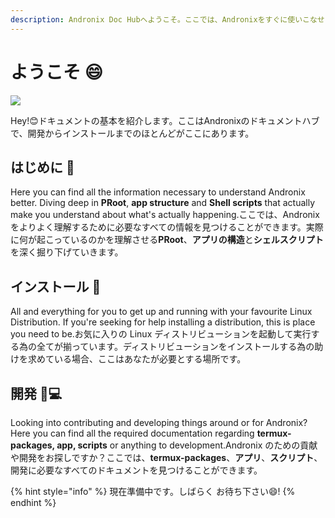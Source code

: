 ```yaml
---
description: Andronix Doc Hubへようこそ。ここでは、Andronixをすぐに使いこなせるようにする為の全てを紹介しています。
---
```


# ようこそ 😄

![](.gitbook/assets/welcome_banner.png)

Hey!😊ドキュメントの基本を紹介します。ここはAndronixのドキュメントハブで、開発からインストールまでのほとんどがここにあります。

## はじめに 📒

Here you can find all the information necessary to understand Andronix better. Diving deep in **PRoot**, **app structure** and **Shell scripts** that actually make you understand about what's actually happening.ここでは、Andronixをよりよく理解するために必要なすべての情報を見つけることができます。実際に何が起こっているのかを理解させる**PRoot**、**アプリの構造**と**シェルスクリプト**を深く掘り下げていきます。

## インストール 📱

All and everything for you to get up and running with your favourite Linux Distribution. If you're seeking for help installing a distribution, this is place you need to be.お気に入りの Linux ディストリビューションを起動して実行する為の全てが揃っています。ディストリビューションをインストールする為の助けを求めている場合、ここはあなたが必要とする場所です。

## 開発 👨💻

Looking into contributing and developing things around or for Andronix? Here you can find all the required documentation regarding **termux-packages, app, scripts** or anything to development.Andronix のための貢献や開発をお探しですか？ここでは、**termux-packages**、**アプリ**、**スクリプト**、開発に必要なすべてのドキュメントを見つけることができます。

{% hint style="info" %}
現在準備中です。しばらく お待ち下さい😄!
{% endhint %}


